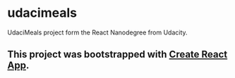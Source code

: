 # udacimeals
UdaciMeals project form the React Nanodegree from Udacity.

## This project was bootstrapped with [Create React App](https://github.com/facebookincubator/create-react-app).